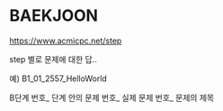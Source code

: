 # BAEKJOON

https://www.acmicpc.net/step

step 별로 문제에 대한 답..

예)
B1_01_2557_HelloWorld

B단계 번호_ 단계 안의 문제 번호_ 실제 문제 번호_ 문제의 제목 
